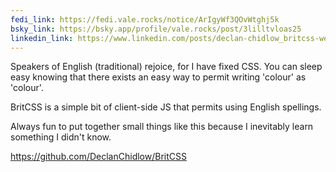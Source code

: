 ```yaml
---
fedi_link: https://fedi.vale.rocks/notice/ArIgyWf3QOvWtghj5k
bsky_link: https://bsky.app/profile/vale.rocks/post/3lilltvloas25
linkedin_link: https://www.linkedin.com/posts/declan-chidlow_britcss-webdev-css-activity-7298498569030811649-QQxz
---
```


Speakers of English (traditional) rejoice, for I have fixed CSS. You can sleep easy knowing that there exists an easy way to permit writing 'colour' as 'colour'.

BritCSS is a simple bit of client-side JS that permits using English spellings.

Always fun to put together small things like this because I inevitably learn something I didn't know.

<https://github.com/DeclanChidlow/BritCSS>
